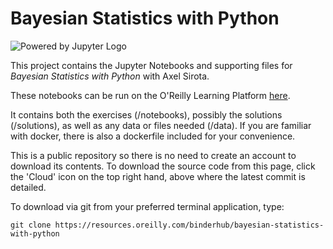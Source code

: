 # Bayesian Statistics with Python

![Powered by Jupyter Logo](https://cdn.oreillystatic.com/images/icons/powered_by_jupyter.png)

This project contains the Jupyter Notebooks and supporting files for _Bayesian Statistics with Python_ with Axel Sirota. 

These notebooks can be run on the O'Reilly Learning Platform [here](https://learning.oreilly.com/jupyter-notebooks/~/${NOTEBOOK_FPID}).

It contains both the exercises (/notebooks), possibly the solutions (/solutions), as well as any data or files needed (/data). If you are familiar with docker, there is also a dockerfile included for your convenience. 

This is a public repository so there is no need to create an account to download its contents. To download the source code from this page, click the 'Cloud' icon on the top right hand, above where the latest commit is detailed.

To download via git from your preferred terminal application, type:

```git clone https://resources.oreilly.com/binderhub/bayesian-statistics-with-python```
